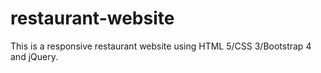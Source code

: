 # restaurant-website
This is a responsive restaurant website using HTML 5/CSS 3/Bootstrap 4 and jQuery.
